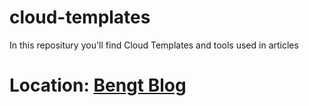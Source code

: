 # cloud-templates
In this repositury you'll find Cloud Templates and tools used in articles 
# Location: [Bengt Blog](https://bengt.no)


